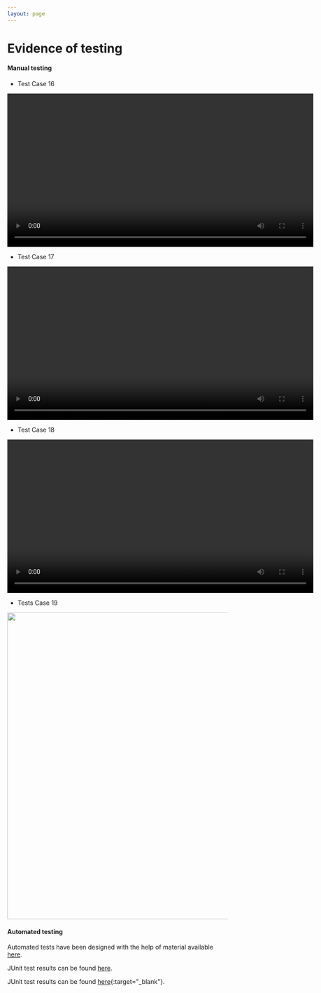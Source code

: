 ```yaml
---
layout: page
---
```

# Evidence of testing

#### Manual testing

* Test Case 16
  
<video width="700" controls>
  <source src="../img/evidence/rooms.mp4" type="video/mp4">
</video>


* Test Case 17
 
<video width="700" controls>
  <source src="../img/evidence/pause.mp4" type="video/mp4">
</video>


* Test Case 18
 
<video width="700" controls>
  <source src="../img/evidence/demo.mp4" type="video/mp4">
</video>


* Tests Case 19

<img src="../img/evidence/aesthetics.png" width="700">

#### Automated testing
Automated tests have been designed with the help of material available [here](https://github.com/TomGrill/gdx-testing).

JUnit test results can be found <a href="../tests.html" target="_blank">here</a>.

JUnit test results can be found [here](../tests.html){:target="_blank"}.

